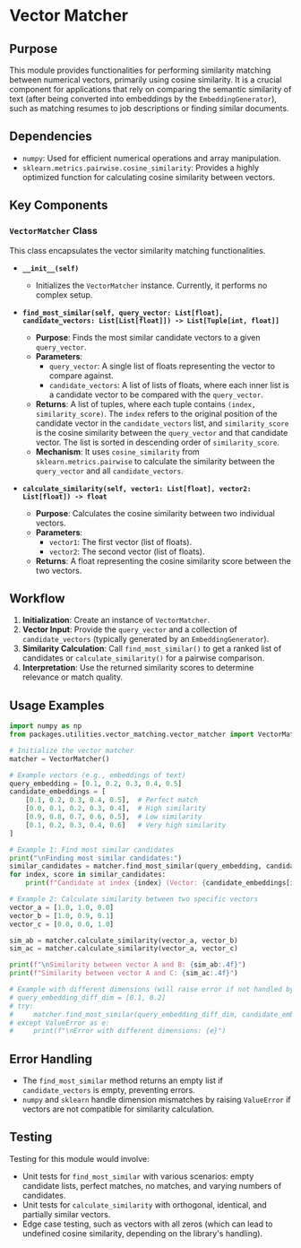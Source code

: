 # Vector Matcher

## Purpose
This module provides functionalities for performing similarity matching between numerical vectors, primarily using cosine similarity. It is a crucial component for applications that rely on comparing the semantic similarity of text (after being converted into embeddings by the `EmbeddingGenerator`), such as matching resumes to job descriptions or finding similar documents.

## Dependencies
- `numpy`: Used for efficient numerical operations and array manipulation.
- `sklearn.metrics.pairwise.cosine_similarity`: Provides a highly optimized function for calculating cosine similarity between vectors.

## Key Components
### `VectorMatcher` Class
This class encapsulates the vector similarity matching functionalities.

- **`__init__(self)`**
  - Initializes the `VectorMatcher` instance. Currently, it performs no complex setup.

- **`find_most_similar(self, query_vector: List[float], candidate_vectors: List[List[float]]) -> List[Tuple[int, float]]`**
  - **Purpose**: Finds the most similar candidate vectors to a given `query_vector`.
  - **Parameters**:
    - `query_vector`: A single list of floats representing the vector to compare against.
    - `candidate_vectors`: A list of lists of floats, where each inner list is a candidate vector to be compared with the `query_vector`.
  - **Returns**: A list of tuples, where each tuple contains `(index, similarity_score)`. The `index` refers to the original position of the candidate vector in the `candidate_vectors` list, and `similarity_score` is the cosine similarity between the `query_vector` and that candidate vector. The list is sorted in descending order of `similarity_score`.
  - **Mechanism**: It uses `cosine_similarity` from `sklearn.metrics.pairwise` to calculate the similarity between the `query_vector` and all `candidate_vectors`.

- **`calculate_similarity(self, vector1: List[float], vector2: List[float]) -> float`**
  - **Purpose**: Calculates the cosine similarity between two individual vectors.
  - **Parameters**:
    - `vector1`: The first vector (list of floats).
    - `vector2`: The second vector (list of floats).
  - **Returns**: A float representing the cosine similarity score between the two vectors.

## Workflow
1. **Initialization**: Create an instance of `VectorMatcher`.
2. **Vector Input**: Provide the `query_vector` and a collection of `candidate_vectors` (typically generated by an `EmbeddingGenerator`).
3. **Similarity Calculation**: Call `find_most_similar()` to get a ranked list of candidates or `calculate_similarity()` for a pairwise comparison.
4. **Interpretation**: Use the returned similarity scores to determine relevance or match quality.

## Usage Examples

```python
import numpy as np
from packages.utilities.vector_matching.vector_matcher import VectorMatcher

# Initialize the vector matcher
matcher = VectorMatcher()

# Example vectors (e.g., embeddings of text)
query_embedding = [0.1, 0.2, 0.3, 0.4, 0.5]
candidate_embeddings = [
    [0.1, 0.2, 0.3, 0.4, 0.5],  # Perfect match
    [0.0, 0.1, 0.2, 0.3, 0.4],  # High similarity
    [0.9, 0.8, 0.7, 0.6, 0.5],  # Low similarity
    [0.1, 0.2, 0.3, 0.4, 0.6]   # Very high similarity
]

# Example 1: Find most similar candidates
print("\nFinding most similar candidates:")
similar_candidates = matcher.find_most_similar(query_embedding, candidate_embeddings)
for index, score in similar_candidates:
    print(f"Candidate at index {index} (Vector: {candidate_embeddings[index]}) has similarity score: {score:.4f}")

# Example 2: Calculate similarity between two specific vectors
vector_a = [1.0, 1.0, 0.0]
vector_b = [1.0, 0.9, 0.1]
vector_c = [0.0, 0.0, 1.0]

sim_ab = matcher.calculate_similarity(vector_a, vector_b)
sim_ac = matcher.calculate_similarity(vector_a, vector_c)

print(f"\nSimilarity between vector A and B: {sim_ab:.4f}")
print(f"Similarity between vector A and C: {sim_ac:.4f}")

# Example with different dimensions (will raise error if not handled by numpy/sklearn)
# query_embedding_diff_dim = [0.1, 0.2]
# try:
#     matcher.find_most_similar(query_embedding_diff_dim, candidate_embeddings)
# except ValueError as e:
#     print(f"\nError with different dimensions: {e}")
```

## Error Handling
- The `find_most_similar` method returns an empty list if `candidate_vectors` is empty, preventing errors.
- `numpy` and `sklearn` handle dimension mismatches by raising `ValueError` if vectors are not compatible for similarity calculation.

## Testing
Testing for this module would involve:
- Unit tests for `find_most_similar` with various scenarios: empty candidate lists, perfect matches, no matches, and varying numbers of candidates.
- Unit tests for `calculate_similarity` with orthogonal, identical, and partially similar vectors.
- Edge case testing, such as vectors with all zeros (which can lead to undefined cosine similarity, depending on the library's handling).